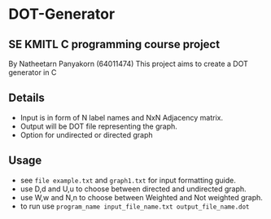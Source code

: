 # DOT-Generator
## SE KMITL C programming course project
By Natheetarn Panyakorn (64011474)
This project aims to create a DOT generator in C

## Details
- Input is in form of N label names and NxN Adjacency matrix.
- Output will be DOT file representing the graph.
- Option for undirected or directed graph

## Usage
- see `file example.txt` and `graph1.txt` for input formatting guide.
- use D,d and U,u to choose between directed and undirected graph.
- use W,w and N,n to choose between Weighted and Not weighted graph.
- to run use `program_name input_file_name.txt output_file_name.dot`
